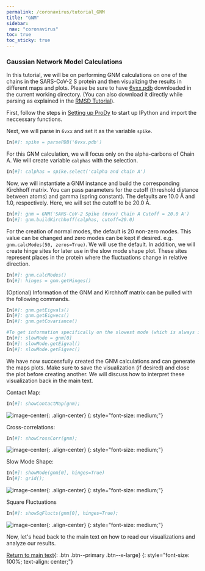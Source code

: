 ```yaml
---
permalink: /coronavirus/tutorial_GNM
title: "GNM"
sidebar:
 nav: "coronavirus"
toc: true
toc_sticky: true
---
```


### Gaussian Network Model Calculations

In this tutorial, we will be on performing GNM calculations on one of the chains in the SARS-CoV-2 S protein and then visualizing the results in different maps and plots. Please be sure to have <a href="http://www.rcsb.org/structure/6VXX" target="_blank">6vxx.pdb</a> downloaded in the current working directory. (You can also download it directly while parsing as explained in the <a href="rmsd2">RMSD Tutorial</a>).

First, follow the steps in <a href="prody">Setting up ProDy</a> to start up IPython and import the neccessary functions.

Next, we will parse in `6vxx` and set it as the variable `spike`.

~~~ python
In[#]: spike = parsePDB('6vxx.pdb')
~~~~~

For this GNM calculation, we will focus only on the alpha-carbons of Chain A. We will create variable `calphas` with the selection.

~~~ python
In[#]: calphas = spike.select('calpha and chain A')
~~~~~

Now, we will instantiate a GNM instance and build the corresponding Kirchhoff matrix. You can pass parameters for the cutoff (threshold distance between atoms) and gamma (spring constant). The defaults are 10.0 Å and 1.0, respectively. Here, we will set the cutoff to be 20.0 Å.

~~~ python
In[#]: gnm = GNM('SARS-CoV-2 Spike (6vxx) Chain A Cutoff = 20.0 A')                 #This is the title that will appear on top of the plots
In[#]: gnm.buildKirchhoff(calphas, cutoff=20.0)
~~~~

For the creation of normal modes, the default is 20 non-zero modes. This value can be changed and zero modes can be kept if desired. e.g. `gnm.calcModes(50, zeros=True)`. We will use the default. In addition, we will create hinge sites for later use in the slow mode shape plot. These sites represent places in the protein where the fluctuations change in relative direction.
~~~ python
In[#]: gnm.calcModes()
In[#]: hinges = gnm.getHinges()
~~~~

(Optional) Information of the GNM and Kirchhoff matrix can be pulled with the following commands.
~~~ python
In[#]: gnm.getEigvals()
In[#]: gnm.getEigvecs()
In[#]: gnm.getCovariance()

#To get information specifically on the slowest mode (which is always indexed at 0):
In[#]: slowMode = gnm[0]
In[#]: slowMode.getEigval()
In[#]: slowMode.getEigvec()
~~~~

We have now successfully created the GNM calculations and can generate the maps plots. Make sure to save the visualization (if desired) and close the plot before creating another. We will discuss how to interpret these visualization back in the main text.

Contact Map:
~~~ python
In[#]: showContactMap(gnm);
~~~~

![image-center](../assets/images/SARS-CoV-2_ChainA_Contact_20A.png){: .align-center}
{: style="font-size: medium;"}

Cross-correlations:
~~~ python
In[#]: showCrossCorr(gnm);
~~~~

![image-center](../assets/images/SARS-CoV-2_ChainA_CrossCorr_20A.png){: .align-center}
{: style="font-size: medium;"}

Slow Mode Shape:
~~~ python
In[#]: showMode(gnm[0], hinges=True)
In[#]: grid();
~~~~~

![image-center](../assets/images/SARS-CoV-2_ChainA_SlowMode_20A.png){: .align-center}
{: style="font-size: medium;"}

Square Fluctuations
~~~ python
In[#]: showSqFlucts(gnm[0], hinges=True);
~~~~

![image-center](../assets/images/SARS-CoV-2_ChainA_SqFlucts_20A.png){: .align-center}
{: style="font-size: medium;"}

Now, let's head back to the main text on how to read our visualizations and analyze our results.

[Return to main text](conclusion_part_2#molecular-dynamics-analyses-of-sars-cov-and-sars-cov-2-spike-proteins-using-gnm){: .btn .btn--primary .btn--x-large}
{: style="font-size: 100%; text-align: center;"}
